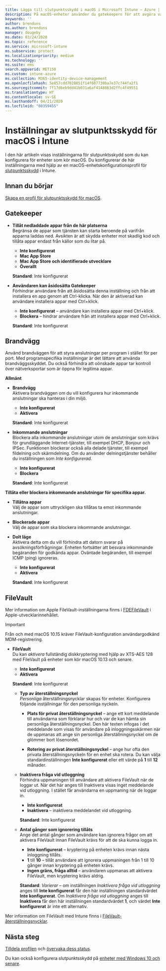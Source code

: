 ```yaml
---
title: Lägga till slutpunktsskydd i macOS i Microsoft Intune – Azure | Microsoft Docs
description: På macOS-enheter använder du gatekeepern för att avgöra var appar kan installeras, inklusive Mac App Store. Genom att aktivera eller konfigurera en brandvägg kan man också tillåta eller blockera specifika appar, använda Stealthläge och även blockera vissa typer av inkommande anslutningar med Microsoft Intune.
keywords: ''
author: brenduns
ms.author: brenduns
manager: dougeby
ms.date: 03/24/2020
ms.topic: reference
ms.service: microsoft-intune
ms.subservice: protect
ms.localizationpriority: medium
ms.technology: ''
ms.suite: ems
search.appverid: MET150
ms.custom: intune-azure
ms.collection: M365-identity-device-management
ms.openlocfilehash: 5e857cdd7028851f14f607739ba7e37c744fa2f1
ms.sourcegitcommit: 7f17d6eb9dd41b031a6af4148863d2ffc4f49551
ms.translationtype: HT
ms.contentlocale: sv-SE
ms.lasthandoff: 04/21/2020
ms.locfileid: "80359455"
---
```

# <a name="macos-endpoint-protection-settings-in-intune"></a>Inställningar av slutpunktsskydd för macOS i Intune  

I den här artikeln visas inställningarna för slutpunktsskydd som du kan konfigurera för enheter som kör macOS. Du konfigurerar de här inställningarna med hjälp av en macOS-enhetskonfigurationsprofil för [slutpunktsskydd](endpoint-protection-configure.md) i Intune.  

## <a name="before-you-begin"></a>Innan du börjar

[Skapa en profil för slutpunktsskydd för macOS](endpoint-protection-configure.md).

## <a name="gatekeeper"></a>Gatekeeper  

- **Tillåt nedladdade appar från de här platserna**  
  Begränsa de appar som tjänsten kan starta beroende på varifrån apparna laddas ned. Avsikten är att skydda enheter mot skadlig kod och tillåta appar endast från källor som du litar på.  

  - **Inte konfigurerat**  
  - **Mac App Store**  
  - **Mac App Store och identifierade utvecklare**  
  - **Överallt**  

  **Standard**: Inte konfigurerat  

- **Användaren kan åsidosätta Gatekeeper**  
  Förhindrar användare från att åsidosätta denna inställning och från att installera en app genom att Ctrl-klicka. När den är aktiverad kan användare installera appar med Ctrl+klick.  
 
  - **Inte konfigurerat** – användare kan installera appar med Ctrl+klick.  
  - **Blockera** – hindrar användare från att installera appar med Ctrl+klick.  

  **Standard**: Inte konfigurerat  

## <a name="firewall"></a>Brandvägg  

Använd brandväggen för att styra anslutningar per program i stället för per port. Med programspecifika inställningar är det lättare att använda brandväggsskyddet. Du också förhindra att oönskade appar tar kontroll över nätverksportar som är öppna för legitima appar.  

**Allmänt**
- **Brandvägg**  
  Aktivera brandväggen om du vill konfigurera hur inkommande anslutningar ska hanteras i din miljö.  
  - **Inte konfigurerat**  
  - **Aktivera**  

  **Standard**: Inte konfigurerat  

- **Inkommande anslutningar**  
  Blockera alla inkommande anslutningar utom de anslutningar som krävs för grundläggande Internet-tjänster, till exempel DHCP, Bonjour och IPSec. Funktionen blockerar också alla delade tjänster, till exempel fildelning och skärmdelning. Om du använder delningstjänster behåller du inställningen som *Inte konfigurerad*.  
  - **Inte konfigurerat**  
  - **Blockera**  

  **Standard**: Inte konfigurerat  

**Tillåta eller blockera inkommande anslutningar för specifika appar.**  

  - **Tillåtna appar**  
    Välj de appar som uttryckligen ska tillåtas ta emot inkommande anslutningar.  

  - **Blockerade appar**  
    Välj de appar som ska blockera inkommande anslutningar.  

  - **Dolt läge**  
    Aktivera detta om du vill förhindra att datorn svarar på avsökningsförfrågningar. Enheten fortsätter att besvara inkommande begäranden för godkända appar. Oväntade begäranden, till exempel ICMP (ping) ignoreras.  
    - **Inte konfigurerat**  
    - **Aktivera**  

    **Standard**: Inte konfigurerat  

## <a name="filevault"></a>FileVault  
Mer information om Apple FileVault-inställningarna finns i [FDEFileVault](https://developer.apple.com/documentation/devicemanagement/fdefilevault) i Apple-utvecklarinnehållet. 

> [!IMPORTANT]  
> Från och med macOS 10.15 kräver FileVault-konfiguration användargodkänd MDM-registrering. 

- **FileVault**  
  Du kan *aktivera* fullständig diskkryptering med hjälp av XTS-AES 128 med FileVault på enheter som kör macOS 10.13 och senare.  
  - **Inte konfigurerat**  
  - **Aktivera**  

  **Standard**: Inte konfigurerat  

  - **Typ av återställningsnyckel**  
    *Personliga* återställningsnycklar skapas för enheter. Konfigurera följande inställningar för den personliga nyckeln.  

    - **Plats för privat återställningsnyckel** – ange ett kort meddelande till användarna som förklarar hur och var de kan hämta sin personliga återställningsnyckel. Den här texten infogas i det meddelande som visas för användare på inloggningsskärmen när de uppmanas att ange sin personliga återställningsnyckel om de glömmer bort lösenordet.  

    - **Rotering av privat återställningsnyckel** – ange hur ofta den privata återställningsnyckeln för en enhet ska rotera. Du kan välja standardinställningen **Inte konfigurerat** eller ett värde på **1** till **12** månader.  

  - **Inaktivera fråga vid utloggning**  
    Förhindra uppmaningen till användare att aktivera FileVault när de loggar ut.  När det här anges till Inaktivera visas inget meddelande vid utloggning. I stället får användarna en uppmaning när de loggar in.  
    - **Inte konfigurerat**  
    - **Inaktivera** – inaktivera meddelandet vid utloggning.

    **Standard**: Inte konfigurerat  

  - **Antal gånger som ignorering tillåts**  
  Ange det antal gånger som användare kan ignorera frågor om att aktivera FileVault innan FileVault krävs för att de ska kunna logga in. 

    - **Inte konfigurerat** – kryptering på enheten krävs innan nästa inloggning tillåts.  
    - **1** till **10** – tillåt användare att ignorera uppmaningen från 1 till 10 gånger innan kryptering på enheten krävs.  
    - **Ingen gräns, fråga alltid** – användaren uppmanas att aktivera FileVault, men kryptering krävs aldrig.  
 
    **Standard**: *Varierar* – om inställningen *Inaktivera fråga vid utloggning* anges till **Inte konfigurerat** får den här inställningen standardvärdet **Inte konfigurerat**. Om *Inaktivera fråga vid utloggning* anges till **Inaktivera** får den här inställningen standardvärdet **1**, och värdet **Inte konfigurerat** är inte ett alternativ.

Mer information om FileVault med Intune finns i [FileVault-återställningsnycklar](encryption-monitor.md#filevault-recovery-keys).

## <a name="next-steps"></a>Nästa steg

[Tilldela profilen](../configuration/device-profile-assign.md) och [övervaka dess status](../configuration/device-profile-monitor.md).

Du kan också konfigurera slutpunktsskydd på [enheter med Windows 10 och senare](endpoint-protection-windows-10.md).

